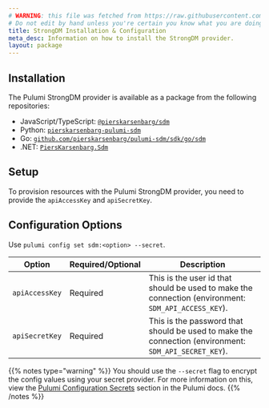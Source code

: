 ```yaml
---
# WARNING: this file was fetched from https://raw.githubusercontent.com/pierskarsenbarg/pulumi-sdm/v1.25.1/docs/installation-configuration.md
# Do not edit by hand unless you're certain you know what you are doing!
title: StrongDM Installation & Configuration
meta_desc: Information on how to install the StrongDM provider.
layout: package
---
```


## Installation

The Pulumi StrongDM provider is available as a package from the following repositories:

* JavaScript/TypeScript: [`@pierskarsenbarg/sdm`](https://www.npmjs.com/package/@pierskarsenbarg/sdm)
* Python: [`pierskarsenbarg-pulumi-sdm`](https://pypi.org/project/pierskarsenbarg-pulumi-sdm/)
* Go: [`github.com/pierskarsenbarg/pulumi-sdm/sdk/go/sdm`](https://pkg.go.dev/github.com/pierskarsenbarg/pulumi-sdm/sdk)
* .NET: [`PiersKarsenbarg.Sdm`](https://www.nuget.org/packages/PiersKarsenbarg.Sdm)

## Setup

To provision resources with the Pulumi StrongDM provider, you need to provide the `apiAccessKey` and `apiSecretKey`. 

## Configuration Options

Use `pulumi config set sdm:<option> --secret`.

| Option     | Required/Optional | Description                                                                                     |
|------------|-------------------|-------------------------------------------------------------------------------------------------|
| `apiAccessKey` | Required          | This is the user id that should be used to make the connection (environment: `SDM_API_ACCESS_KEY`).      |
| `apiSecretKey` | Required          | This is the password that should be used to make the connection (environment: `SDM_API_SECRET_KEY`). |

{{% notes type="warning" %}}
You should use the `--secret` flag to encrypt the config values using your secret provider. For more information on this, view the [Pulumi Configuration Secrets](https://www.pulumi.com/docs/intro/concepts/secrets/#secrets) section in the Pulumi docs.
{{% /notes %}}
